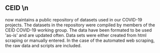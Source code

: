 ## CEID \n

now maintains a public repository of datasets used in our COVID-19 projects. The datasets in the repository were compiled by members of the CEID COVID-19 working group. The data have been formated to be used 'as-is' and are updated often. Data sets were either created from html scraping or manually entered. In the case of the automated web scraping, the raw data and scripts are included. 



